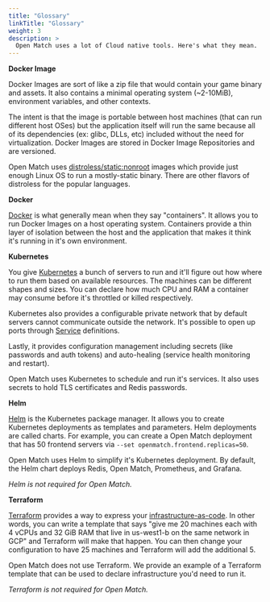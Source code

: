 ```yaml
---
title: "Glossary"
linkTitle: "Glossary"
weight: 3
description: >
  Open Match uses a lot of Cloud native tools. Here's what they mean.
---
```


**Docker Image**

Docker Images are sort of like a zip file that would contain your game binary and assets.
It also contains a minimal operating system (~2-10MiB), environment variables, and other contexts.

The intent is that the image is portable between host machines (that can run different host OSes)
but the application itself will run the same because all of its dependencies (ex: glibc, DLLs, etc)
included without the need for virtualization. Docker Images are stored in Docker Image
Repositories and are versioned.

Open Match uses [distroless/static:nonroot](https://github.com/GoogleContainerTools/distroless)
images which provide just enough Linux OS to run a mostly-static binary. There are other flavors
of distroless for the popular languages.

**Docker**

[Docker](https://docs.docker.com/engine/docker-overview/) is what generally mean when they say
"containers". It allows you to run Docker Images on a host operating system. Containers provide
a thin layer of isolation between the host and the application that makes it think it's running
in it's own environment.

**Kubernetes**

You give [Kubernetes](https://kubernetes.io/docs/concepts/overview/what-is-kubernetes/)
a bunch of servers to run and it'll figure out how where to run them based on available
resources. The machines can be different shapes and sizes. You can declare how much CPU
and RAM a container may consume before it's throttled or killed respectively.

Kubernetes also provides a configurable private network that by default servers cannot
communicate outside the network. It's possible to open up ports through
[Service](https://kubernetes.io/docs/concepts/services-networking/service/) definitions.

Lastly, it provides configuration management including secrets
(like passwords and auth tokens) and auto-healing (service health monitoring and restart).

Open Match uses Kubernetes to schedule and run it's services. It also uses secrets to
hold TLS certificates and Redis passwords.

**Helm**

[Helm](https://helm.sh/) is the Kubernetes package manager. It allows you to create
Kubernetes deployments as templates and parameters. Helm deployments are called charts.
For example, you can create a Open Match deployment that has 50 frontend servers via
`--set openmatch.frontend.replicas=50`.

Open Match uses Helm to simplify it's Kubernetes deployment. By default, the Helm chart
deploys Redis, Open Match, Prometheus, and Grafana.

_Helm is not required for Open Match._

**Terraform**

[Terraform](https://www.terraform.io/intro/index.html#what-is-terraform-) provides
a way to express your
[infrastructure-as-code](https://en.wikipedia.org/wiki/Infrastructure_as_code).
In other words, you can write a template that says "give me 20 machines each with
4 vCPUs and 32 GiB RAM that live in us-west1-b on the same network in GCP" and
Terraform will make that happen. You can then change your configuration to have 25
machines and Terraform will add the additional 5.

Open Match does not use Terraform. We provide an example of a Terraform template that
can be used to declare infrastructure you'd need to run it.

_Terraform is not required for Open Match._
